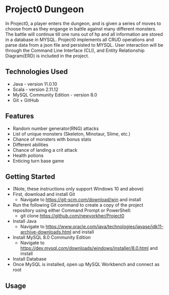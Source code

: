 # Project0 Dungeon
In Project0, a player enters the dungeon, and is given a series of moves to choose from as they engange in battle against many different monsters. 
The battle will continue till one runs out of hp and all information are stored in a database in MYSQL. Project0 implements all CRUD operations and parse data from 
a json file and persisted to MYSQL. User interaction will be through the Command Line Interface (CLI), and Entity Relationship Diagram(ERD) is included in the project.

## Technologies Used
- Java - version 11.0.10
- Scala - version 2.11.12
- MySQL Community Edition - version 8.0
- Git + GitHub

## Features
- Random number generator(RNG) attacks
- List of unique monsters (Skeleton, Minotaur, Slime, etc.)
- Chance of monsters with bonus stats
- Different abilities
- Chance of landing a crit attack
- Health potions
- Enticing turn base game

## Getting Started
- (Note, these instructions only support Windows 10 and above)
- First, download and install Git
  - Navigate to https://git-scm.com/download/win and install
- Run the following Git command to create a copy of the project repository using either Command Prompt or PowerShell:
  - git clone https://github.com/newyorkher/Project0
- Install Java
  - Navigate to https://www.oracle.com/java/technologies/javase/jdk11-archive-downloads.html and install
- Install MySQL 8.0 Community Edition
  - Navigate to https://dev.mysql.com/downloads/windows/installer/8.0.html and install
- Install Database
- Once MySQL is installed, open up MySQL Workbench and connect as root

## Usage
